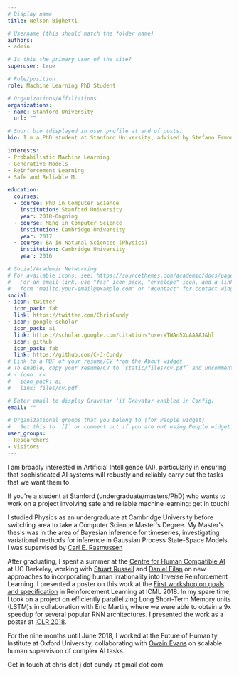 ```yaml
---
# Display name
title: Nelson Bighetti

# Username (this should match the folder name)
authors:
- admin

# Is this the primary user of the site?
superuser: true

# Role/position
role: Machine Learning PhD Student

# Organizations/Affiliations
organizations:
- name: Stanford University
  url: ""

# Short bio (displayed in user profile at end of posts)
bio: I'm a PhD student at Stanford University, advised by Stefano Ermon

interests:
- Probabilistic Machine Learning
- Generative Models
- Reinforcement Learning
- Safe and Reliable ML

education:
  courses:
  - course: PhD in Computer Science
    institution: Stanford University
    year: 2018-Ongoing
  - course: MEng in Computer Science
    institution: Cambridge University
    year: 2017
  - course: BA in Natural Sciences (Physics)
    institution: Cambridge University
    year: 2016

# Social/Academic Networking
# For available icons, see: https://sourcethemes.com/academic/docs/page-builder/#icons
#   For an email link, use "fas" icon pack, "envelope" icon, and a link in the
#   form "mailto:your-email@example.com" or "#contact" for contact widget.
social:
- icon: twitter
  icon_pack: fab
  link: https://twitter.com/ChrisCundy
- icon: google-scholar
  icon_pack: ai
  link: https://scholar.google.com/citations?user=TWAn5XoAAAAJ&hl
- icon: github
  icon_pack: fab
  link: https://github.com/C-J-Cundy
# Link to a PDF of your resume/CV from the About widget.
# To enable, copy your resume/CV to `static/files/cv.pdf` and uncomment the lines below.
# - icon: cv
#   icon_pack: ai
#   link: files/cv.pdf

# Enter email to display Gravatar (if Gravatar enabled in Config)
email: ""

# Organizational groups that you belong to (for People widget)
#   Set this to `[]` or comment out if you are not using People widget.
user_groups:
- Researchers
- Visitors
---
```


I am broadly interested in Artificial Intelligence (AI), particularly in
ensuring that sophisticated AI systems will robustly and reliably carry out the
tasks that we want them to.

If you're a student at Stanford (undergraduate/masters/PhD) who wants to work on
a project involving safe and reliable machine learning: get in touch!

I studied Physics as an undergraduate at Cambridge University before switching
area to take a Computer Science Master's Degree. My Master's thesis was in the
area of Bayesian inference for timeseries, investigating variational methods for
inference in Gaussian Process State-Space Models. I was supervised
by [Carl E. Rasmussen](http://mlg.eng.cam.ac.uk/carl)

After graduating, I spent a summer at
the [Centre for Human Compatible AI](http://humancompatible.ai) at
UC Berkeley, working with [Stuart Russell](https://people.eecs.berkeley.edu/~russell)
and [Daniel Filan](http://danielfilan.com) on new approaches to incorporating human irrationality into
Inverse Reinforcement Learning. I presented a poster on this work at
the [First workshop on goals and specification](https://sites.google.com/view/goalsrl/home)
in Reinforcement Learning at ICML 2018. In my spare time, I
took on a project on efficiently parallelizing Long Short-Term Memory units
(LSTM)s in collaboration with Eric Martin, where we were able to obtain a 9x
speedup for several popular RNN architectures. I presented the work as a poster
at [ICLR 2018](https://openreview.net/forum?id=SkHEwdgCZ).

For the nine months until June 2018, I worked at the Future of Humanity
Institute at Oxford University, collaborating
with [Owain Evans](https://owainevans.github.io) on scalable human
supervision of complex AI tasks.

Get in touch at chris dot j dot cundy at gmail dot com